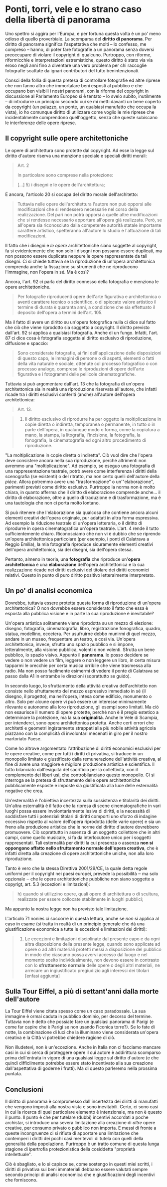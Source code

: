# Ponti, torri, vele e lo strano caso della libertà di panorama

Uno spettro si aggira per l'Europa, e per fortuna questa volta è un po' meno odioso di quello proverbiale. La scomparsa del **diritto di panorama**. Per diritto di panorama significa l'aspettativa che molti &ndash; lo confesso, me compreso &ndash; hanno, di poter fare fotografie a un panorama senza doversi preoccupare di violare il copyright di qualcuno. Purtroppo, con riforme, riformicchie e interpretazioni estremistiche, questo diritto è stato via via eroso negli anni fino a diventare una vero problema per chi raccoglie fotografie scattate da ignari contributori del tutto benintenzionati.

Consci della follia di questa pretesa di controllare fotografie ed altre riprese che non fanno altro che immortalare beni esposti al pubblico e che occupano ben visibili i nostri panorami, con la  riforma del copyright in discussione al Parlamento Europeo si è tentato &ndash; lo svelo subito, inutilmente &ndash; di introdurre un principio secondo cui se mi metti davanti un bene coperto da copyright (un palazzo, un ponte, un qualsiasi manufatto che occupa la vista), io ho comunque diritto di utilizzare come voglio le mie riprese che incidentalmente comprendono quell'oggetto, senza che queste subiscano le interferenze delle opere riprese.

## Il copyright sulle opere architettoniche

Le opere di architettura sono protette dal copyright. Ad esse la legge sul diritto d'autore riserva una menzione speciale e speciali diritti morali:

> Art. 2
>
> In particolare sono comprese nella protezione:
>
>  [...] 5) i disegni e le opere dell'architettura;

E ancora, l'articolo 20 si occupa del diritto morale dell'architetto:

> Tuttavia nelle opere dell'architettura l'autore non può opporsi alle modificazioni che si rendessero necessarie nel corso della realizzazione. Del pari non potrà opporsi a quelle altre modificazioni che si rendesse necessario apportare all'opera già realizzata. Però, se all'opera sia riconosciuto dalla competente autorità statale importante carattere artistico, spetteranno all'autore lo studio e l'attuazione di tali modificazioni.

Il fatto che i disegni e _le opere_ architettoniche siano soggette al copyright, fa sì evidentemente che non solo i disegni non possano essere duplicati, ma non  possono essere duplicate neppure le opere rappresentate da tali disegni. Ci si chiede tuttavia se la riproduzione di un'opera architettonica comprenda anche la fissazione su strumenti che ne riproducono l'immagine, non l'opera in sé. Ma è così?

Ancora, l'art. 92 ci parla del diritto connesso della fotografia e menziona le opere architettoniche.

> Per fotografie riproducenti opere dell'arte figurativa e architettonica o aventi carattere tecnico o scientifico, o di spiccato valore artistico il termine di durata è quaranta anni, a condizione che sia effettuato il deposito dell'opera a termini dell'art. 105.

Ma il fatto di avere un diritto su un'opera fotografica nulla ci dice sul fatto che ciò che viene riprodotto sia soggetto a copyright. Il diritto previsto dall'art. 92 si applica a qualsiasi fotografia. Anche di un fungo. Infatti, l'art. 87 ci dice cosa è fotografia soggetta al diritto esclusivo di riproduzione, diffusione e spaccio:

>  Sono considerate fotografie, ai fini dell'applicazione delle disposizioni di questo capo, le immagini di persone o di aspetti, elementi o fatti della vita naturale e sociale, ottenute col processo fotografico o con processo analogo, comprese le riproduzioni di opere dell'arte figurativa e i fotogrammi delle pellicole cinematografiche.

Tuttavia si può argomentare dall'art. 13 che la fotografia di un'opera architettonica sia in realtà una riproduzione riservata all'autore, che infatti ricade tra i diritti esclusivi conferiti (anche) all'autore dell'opera architettonica:

>  Art. 13.

> 1. Il diritto esclusivo di riprodurre ha per oggetto la moltiplicazione in copie diretta o indiretta, temporanea o permanente, in tutto o in parte dell'opera, in qualunque modo o forma, come la copiatura a mano, la stampa, la litografia, l'incisione, la fotografia, la fonografia, la cinematografia ed ogni altro procedimento di riproduzione.

"La moltiplicazione in copie diretta o indiretta". Ciò vuol dire che l'opera deve consistere ancora nella sua riproduzione, perché altrimenti non avremmo una "moltiplicazione". Ad esempio, se eseguo una fotografia di una rappresentazione teatrale, potrò avere come interferenza i diritti della scenografia (se esistenti) o del ritratto, ma non certo quelli dell'autore della _pièce_.  Allora potremmo avere una "trasformazione" o un'"elaborazione", parimenti previsti come diritto esclusivo. Purtroppo la norma non è molto chiara, in quanto afferma che il diritto di elaborazione comprende anche... il diritto di elaborazione, oltre a quello di traduzione e di trasformazione, ma è una tautologia che non ci porta molto lontano.

Si può ritenere che l'elaborazione sia qualcosa che contiene ancora alcuni elementi creativi dell'opera originale, pur adattati in altra forma espressiva. Ad esempio la riduzione teatrale di un'opera letteraria, o il diritto di riprodurre in opera cinematografica un'opera teatrale. L'art. 4 rende il tutto sufficientemente chiaro. Riconosciamo che non vi è dubbio che se riprendo un'opera architettonica particolare (per esempio, i ponti di Calatrava a Reggio Emilia), la mia fotografia riproduce sicuramente elementi creativi dell'opera architettonica, sia dei disegni, sia dell'opera stessa.

Pertanto, almeno in teoria, una **fotografia** che riproduce un'**opera architettonica** è una **elaborazione** dell'opera architettonica e la sua realizzazione ricade nei diritti esclusivi del titolare dei diritti economici relativi.  Questo in punto di puro diritto positivo letteralmente interpretato.

## Un po' di analisi economica

Dovrebbe, tuttavia essere protetta questa forma di riproduzione di un'opera architettonica? O non dovrebbe essere considerato il fatto che essa è esposta alla pubblica visione e in parte la sua riproduzione è inevitabile?

Un'opera artistica solitamente viene riprodotta su un mezzo di elezione: disegno, fotografia, cinematografia, libro, registrazione fonografica, quadro, statua, modellino, eccetera. Per usufruirne debbo munirmi di quel mezzo, andare in un museo, frequentare un teatro, e così via. Un'opera architettonica, invece, sfrutta uno spazio pubblico e si impone, letteralmente, alla visione pubblica, volenti o non volenti. Sfrutta un bene pubblico, lo spazio visivo. Appunto il **panorama**. Io posso decidere se vedere o non vedere un film, leggere o non leggere un libro, in certa misura tapparmi le orecchie per certa musica orribile che viene trasmessa alla radio. Ma non posso facilmente esimermi di vedere il ponte di Calatrava se passo dalla A1 in entrambe le direzioni (soprattutto se guido).

In secondo luogo, lo sfruttamento della attività creativa dell'architetto non consiste nello sfruttamento del mezzo espressivo immediato in sé (il disegno, il progetto), ma nell'opera, intesa come edificio, monumento o altro. Solo per alcune opere vi può essere un interesse minimamente rilevante e autonomo alla loro riproduzione, gli esempi sono limitati. Ma ciò non esaurisce il numero di opere protette, perché non è il pregio estetico a determinare la protezione, ma la sua **originalità**. Anche le Vele di Scampia, per intenderci, sono opera architettonica protetta. Anche certi orrori che architetti e geometri ingistamente strappati alla più nobile attività agricola piazzano con la complicità di involontari mecenati in giro per il nostro martoriato Paese.

Come ho altrove argomentato <!-- FIXME link --> l'attribuzione di diritti economici esclusivi per le opere creative, come per tutti i diritti di privativa, si traduce in un monopolio limitato e giustificato dalla remunerazione dell'attività creativa, al fine di avere una maggiore e migliore produzione artistica e scientifica. Il tutto bilanciato dall'esiguità del sacrificio per la collettività, con il complemento dei liberi usi, che controbilanciano questo monopolio. Ci si interroga se la pretesa di sfruttamento delle opere architettoniche pubblicamente esposte e imposte sia giustificata alla luce delle esternalità negative che crea.

Un'esternalità è l'obiettiva incertezza sulla sussistenza e titolarità dei diritti. Un'altra esternalità è il fatto che la ripresa di scene cinematografiche in vari luoghi possa essere involontariamente lesiva di diritti, e la necessità di soddisfare tutti i potenziali titolari di diritti comporti uno sforzo di indagine eccessivo rispetto al valore dell'opera riprodotta (delle varie opere) e sia un freno alla produzione artistica che le norme del diritto d'autore dovrebbero promuovere. Ciò soprattutto in assenza di un soggetto collettore che in altri campi, come quello musicale, si fa da interlocutore unico per i soggetti rappresentati. Tali esternalità per diritti la cui presenza o assenza **non si oppongono affatto nello sfruttamento normale dell'opera creativa**, che è infatti diretta alla creazione di opere architettoniche uniche, non alla loro riproduzione.

Tanto è vero che la stessa Direttiva 2001/29/CE, la quale detta regole uniformi per il copyright nei paesi europei, prevede la possibilità  ‒ ma solo opzionale ‒ che le opere architettoniche pubbliche non siano soggette a copyrigt, art. 5.3 (eccezioni e limitazioni):

> h) quando si utilizzino opere, quali opere di architettura o di scultura, realizzate per essere collocate stabilmente in luoghi pubblici;

Ma appunto la nostra legge non ha previsto tale limitazione.

L'articolo 71 nonies ci soccorre in questa lettura, anche se _non_ si applica al caso in esame (si tratta in realtà di un principio generale che dà una giustificazione economica a tutte le eccezioni e limitazioni dei diritti):

> 1. Le eccezioni e limitazioni disciplinate dal presente capo e da ogni altra disposizione della presente legge, quando sono applicate ad opere o ad altri materiali protetti messi a disposizione del pubblico in modo che ciascuno possa avervi accesso dal luogo e nel momento scelto individualmente, non devono essere in contrasto con lo **sfruttamento normale** delle opere o degli altri materiali, ne arrecare un ingiustificato pregiudizio agli interessi dei titolari   [enfasi aggiunta]

## Sulla Tour Eiffel, a più di settant'anni dalla morte dell'autore

La Tour Eiffel viene citata spesso come un caso paradossale. La sua immagine è ormai caduta in pubblico dominio, per decorso del termine. Tuttavia non è detto che possiate fare un qualsiasi panorama di Parigi (e come far capire che è Parigi se non usando l'iconica torre?). Se lo fate di notte, la combinazione di luci che la illuminano viene considerata un'opera creativa e la Città vi potrebbe chiedere ragione di ciò.

Non illudetevi, non è un'eccezione. Anche in Italia non ci facciamo mancare casi in cui si cerca di proteggere opere il cui autore è addirittura scomparso prima dell'entrata in vigore di una qualsiasi legge sul diritto d'autore (e che quindi difficilmente potrebbe essere stato incentivato alla sua creazione dall'aspettativa di goderne i frutti). Ma di questo parleremo nella prossima puntata.

## Conclusioni

Il diritto di panorama è compromesso dall'incertezza dei diritti di manufatti che vengono imposti alla nostra vista e sono inevitabili. Certo, ci sono casi in cui la ricerca di quel particolare elemento è intenzionale, ma non è questo il punto. Il punto è che per tutelare (dubbi) incentivi accordati a poche archistar, si introduce una severa limitazione alla creazione di _altre_ opere creative, per consumo privato o pubblico non importa. E messi di fronte a queste incongruenze ci si rifiuta di apportare una limitazione che contemperi i diritti dei pochi casi meritevoli di tutela con quelli della generalità della popolazione. Purtroppo è un tratto comune di questa lunga stagione di ipertrofia protezionistica della cosiddetta "proprietà intellettuale".

Ciò è sbagliato, e lo si capisce se, come sostengo in questi miei scritti, i diritti di privativa sui beni immateriali debbano essere valutati sempre secondo principi di analisi economica che e giustificazioni degli incentivi che forniscono.
